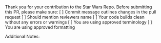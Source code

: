 Thank you for your contribution to the Star Wars Repo.
Before submitting this PR, please make sure:
[ ] Commit message outlines changes in the pull request
[ ] Should mention reviewers name
[ ] Your code builds clean without any errors or warnings
[ ] You are using approved terminology
[ ] You are using approved formatting

Additional Notes: